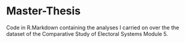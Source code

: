 # Master-Thesis
Code in R.Markdown containing the analyses I carried on over the the dataset of the Comparative Study of Electoral Systems Module 5.

